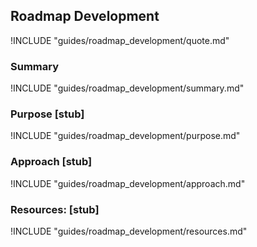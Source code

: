 ## Roadmap Development

!INCLUDE "guides/roadmap_development/quote.md"

### Summary

!INCLUDE "guides/roadmap_development/summary.md"

### Purpose [stub]

!INCLUDE "guides/roadmap_development/purpose.md"

### Approach [stub]

!INCLUDE "guides/roadmap_development/approach.md"

### Resources: [stub]

!INCLUDE "guides/roadmap_development/resources.md"
